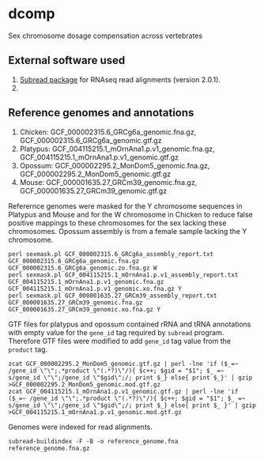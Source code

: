 # dcomp
Sex chromosome dosage compensation across vertebrates

## External software used

1. [Subread package](http://subread.sourceforge.net) for RNAseq read alignments (version 2.0.1).
2. 

## Reference genomes and annotations
1. Chicken: GCF_000002315.6_GRCg6a_genomic.fna.gz, GCF_000002315.6_GRCg6a_genomic.gtf.gz
2. Platypus: GCF_004115215.1_mOrnAna1.p.v1_genomic.fna.gz, GCF_004115215.1_mOrnAna1.p.v1_genomic.gtf.gz
3. Opossum: GCF_000002295.2_MonDom5_genomic.fna.gz, GCF_000002295.2_MonDom5_genomic.gtf.gz
4. Mouse: GCF_000001635.27_GRCm39_genomic.fna.gz, GCF_000001635.27_GRCm39_genomic.gtf.gz

Referernce genomes were masked for the Y chromosome sequences in Platypus and Mouse and for the W chromosome in Chicken to reduce false positive mappings to these chromosomes for the sex lacking these chromosomes. Opossum assembly is from a female sample lacking the Y chromosome.

```
perl sexmask.pl GCF_000002315.6_GRCg6a_assembly_report.txt GCF_000002315.6_GRCg6a_genomic.fna.gz GCF_000002315.6_GRCg6a_genomic.zo.fna.gz W
perl sexmask.pl GCF_004115215.1_mOrnAna1.p.v1_assembly_report.txt GCF_004115215.1_mOrnAna1.p.v1_genomic.fna.gz GCF_004115215.1_mOrnAna1.p.v1_genomic.xo.fna.gz Y
perl sexmask.pl GCF_000001635.27_GRCm39_assembly_report.txt GCF_000001635.27_GRCm39_genomic.fna.gz GCF_000001635.27_GRCm39_genomic.xo.fna.gz Y
```
GTF files for platypus and opossum contained rRNA and tRNA annotations with empty value for the `gene_id` tag required by `subread` program. Therefore GTF files were modified to add `gene_id` tag value from the `product` tag.

```
zcat GCF_000002295.2_MonDom5_genomic.gtf.gz | perl -lne 'if ($_=~ /gene_id \"\";.*product \"(.*?)\"/){ $c++; $gid = "$1"; $_ =~ s/gene_id \"\";/gene_id \"$gid\";/; print $_} else{ print $_}' | gzip >GCF_000002295.2_MonDom5_genomic.mod.gtf.gz
zcat GCF_004115215.1_mOrnAna1.p.v1_genomic.gtf.gz | perl -lne 'if ($_=~ /gene_id \"\";.*product \"(.*?)\"/){ $c++; $gid = "$1"; $_ =~ s/gene_id \"\";/gene_id \"$gid\";/; print $_} else{ print $_ }' | gzip >GCF_004115215.1_mOrnAna1.p.v1_genomic.mod.gtf.gz
```

Genomes were indexed for read alignments. 
```
subread-buildindex -F -B -o reference_genome.fna reference_genome.fna.gz
```
 
